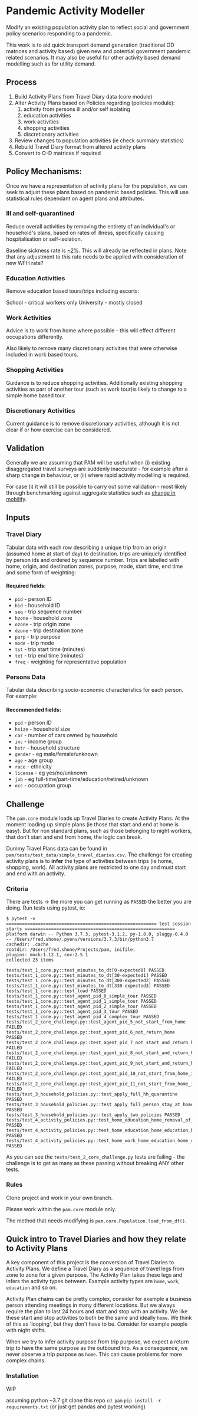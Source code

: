 # Pandemic Activity Modeller

Modify an existing population activity plan to reflect social and government policy scenarios 
responding to a pandemic.

This work is to aid quick transport demand generation (traditional OD 
matrices and activity based) given new and potential government pandemic related scenarios. It may 
also be useful for other activity based demand modelling 
such as for utility demand.

## Process

1. Build Activity Plans from Travel Diary data (core module)
2. Alter Activity Plans based on Policies regarding (policies module):
    1. activity from persons ill and/or self isolating
    2. education activities
    3. work activities
    4. shopping activities
    5. discretionary activities
3. Review changes to population activities (ie check summary statistics)
4. Rebuild Travel Diary format from altered activity plans
5. Convert to O-D matrices if required

## Policy Mechanisms:

Once we have a representation of activity plans for the population, we can seek to adjust these 
plans based on pandemic based policies. This will use statistical rules dependant on agent 
plans and attributes.

### Ill and self-quarantined

Reduce overall activities by removing the entirety of an individual's or household's plans, based on 
rates of illness, specifically causing hospitalisation or self-isolation.

Baseline sickness rate is [~2%](https://www.ons.gov.uk/employmentandlabourmarket/peopleinwork/labourproductivity/articles/sicknessabsenceinthelabourmarket/2018).
This will already be reflected in plans. Note that any adjustment to this rate needs to be 
applied with consideration of new WFH rate?

### Education Activities

Remove education based tours/trips including escorts:

School - critical workers only
University - mostly closed

### Work Activities

Advice is to work from home where possible - this will effect different occupations differently.

Also likely to remove many discretionary activities that were otherwise included in work based 
tours.

### Shopping Activities

Guidance is to reduce shopping activities. Additionally existing shopping activities as part of 
another tour (such as work tour)is likely to change to a simple home based tour.

### Discretionary Activities

Current guidance is to remove discretionary activities, although it is not clear if or how 
exercise can be considered.

## Validation

Generally we are assuming that PAM will be useful when (i) existing disaggregated travel surveys 
are suddenly inaccurate - for example after a sharp change in behaviour, or (ii) where rapid 
activity modelling is required.

For case (i) it will still be possible to carry out some validation - most likely through 
benchmarking against aggregate statistics such as 
[change in mobility](https://www.google.com/covid19/mobility/).

## Inputs

### Travel Diary

Tabular data with each row describing a unique trip from an origin (assumed home at start of day)
 to destination. trips are uniquely identified by person ids and ordered by sequence number. 
 Trips are labelled with home, origin, and destination zones, purpose, mode, start time, end 
 time and some form of weighting:
  
 #### Required fields:
- `pid` - person ID
- `hid` - household ID
- `seq` - trip sequence number
- `hzone` - household zone
- `ozone` - trip origin zone
- `dzone` - trip destination zone
- `purp` - trip purpose
- `mode` - trip mode
- `tst` - trip start time (minutes)
- `tet` - trip end time (minutes)
- `freq` - weighting for representative population

### Persons Data

Tabular data describing socio-economic characteristics for each person. For example:

 #### Recommended fields:
- `pid` - person ID
- `hsize` - household size
- `car` - number of cars owned by household
- `inc` - income group
- `hstr` - household structure
- `gender` - eg male/female/unknown
- `age` - age group
- `race` - ethnicity
- `license` - eg yes/no/unknown
- `job` - eg full-time/part-time/education/retired/unknown
- `occ` - occupation group

## Challenge

The `pam.core` module loads up Travel Diaries to create Activity Plans. At the moment loading up 
simple plans (ie those that start and end at home is easy). But for non standard plans, such as 
those belonging to night workers, that don't start and end from home, the logic can break.

Dummy Travel Plans data can be found in `pam/tests/test_data/simple_travel_diaries.csv`. The 
challenge for
 creating activity plans is to **infer** the type of activities between trips (ie home, shopping,
  work). All activity plans are restricted to one day and must start and end with an activity.

### Criteria

There are tests -> the more you can get running as `PASSED` the better you are doing. Run tests 
using pytest, ie:

```
$ pytest -v
========================================================= test session starts =========================================================
platform darwin -- Python 3.7.3, pytest-3.1.2, py-1.8.0, pluggy-0.4.0 -- /Users/fred.shone/.pyenv/versions/3.7.3/bin/python3.7
cachedir: .cache
rootdir: /Users/fred.shone/Projects/pam, inifile:
plugins: mock-1.12.1, cov-2.5.1
collected 23 items

tests/test_1_core.py::test_minutes_to_dt[0-expected0] PASSED
tests/test_1_core.py::test_minutes_to_dt[30-expected1] PASSED
tests/test_1_core.py::test_minutes_to_dt[300-expected2] PASSED
tests/test_1_core.py::test_minutes_to_dt[330-expected3] PASSED
tests/test_1_core.py::test_load PASSED
tests/test_1_core.py::test_agent_pid_0_simple_tour PASSED
tests/test_1_core.py::test_agent_pid_1_simple_tour PASSED
tests/test_1_core.py::test_agent_pid_2_simple_tour PASSED
tests/test_1_core.py::test_agent_pid_3_tour PASSED
tests/test_1_core.py::test_agent_pid_4_complex_tour PASSED
tests/test_2_core_challenge.py::test_agent_pid_5_not_start_from_home FAILED
tests/test_2_core_challenge.py::test_agent_pid_6_not_return_home PASSED
tests/test_2_core_challenge.py::test_agent_pid_7_not_start_and_return_home_night_worker FAILED
tests/test_2_core_challenge.py::test_agent_pid_8_not_start_and_return_home_night_worker_complex_chain_type1 FAILED
tests/test_2_core_challenge.py::test_agent_pid_9_not_start_and_return_home_night_worker_complex_chain_type2 FAILED
tests/test_2_core_challenge.py::test_agent_pid_10_not_start_from_home_impossible_chain_type1 FAILED
tests/test_2_core_challenge.py::test_agent_pid_11_not_start_from_home_impossible_chain_type2 FAILED
tests/test_3_household_policies.py::test_apply_full_hh_quarantine PASSED
tests/test_3_household_policies.py::test_apply_full_person_stay_at_home PASSED
tests/test_3_household_policies.py::test_apply_two_policies PASSED
tests/test_4_activity_policies.py::test_home_education_home_removal_of_education_act PASSED
tests/test_4_activity_policies.py::test_home_education_home_education_home_removal_of_education_act PASSED
tests/test_4_activity_policies.py::test_home_work_home_education_home_removal_of_education_act PASSED
```

As you can see the `tests/test_2_core_challenge.py` tests are failing - the challenge is to get 
as many as these passing without breaking ANY other tests.

### Rules

Clone project and work in your own branch. 

Please work within the `pam.core` module only.

The method that needs modifying is `pam.core.Population.load_from_df()`.

## Quick intro to Travel Diaries and how they relate to Activity Plans

A key component of this project is the conversion of Travel Diaries to Activity Plans. We define 
a Travel Diary as a sequence of travel legs from zone to zone for a given purpose. The Activity 
Plan takes these legs and infers the activity types between. Example activity types are `home`, 
`work`, `education` and so on.

Activity Plan chains can be pretty complex, consider for example a business person attending 
meetings in many different locations. But we always require the plan to last 24 hours and start 
and stop with an activity. We like these start and stop activities to both be the same and ideally 
`home`. We think of this as 'looping', but they don't have to be. Consider for example people 
with night shifts.

When we try to infer activity purpose from trip purpose, we expect a return trip to have the 
same purpose as the outbound trip. As a consequence, we never observe a 
trip purpose as `home`. This can cause problems for more complex chains.

### Installation

WIP

assuming python ~3.7
git clone this repo
`cd pam`
`pip install -r requirements.txt` (or just get pandas and pytest working)